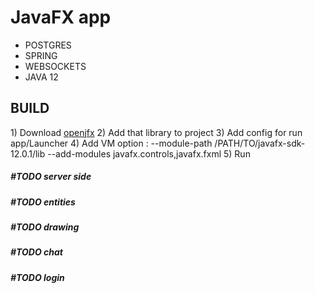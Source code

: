 <h1>JavaFX app</h1>

<ul>
  <li>
    POSTGRES
  </li>
  <li>
    SPRING
  </li>
  <li>
    WEBSOCKETS
  </li>
  <li>
    JAVA 12
  </li>
</ul>

<h2> BUILD </h2>
1) Download <a href="https://openjfx.io/">openjfx</a>
2) Add that library to project
3) Add config for run app/Launcher
4) Add VM option : --module-path /PATH/TO/javafx-sdk-12.0.1/lib --add-modules javafx.controls,javafx.fxml
5) Run



<h5> #TODO server side </h5>
<h5> #TODO entities </h5>
<h5> #TODO drawing </h5>
<h5> #TODO chat </h5>
<h5> #TODO login </h5>
